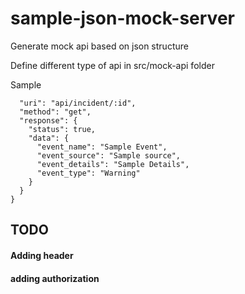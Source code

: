 # sample-json-mock-server

Generate mock api based on json structure

Define different type of api in src/mock-api folder

Sample

```{
  "uri": "api/incident/:id",
  "method": "get",
  "response": {
    "status": true,
    "data": {
      "event_name": "Sample Event",
      "event_source": "Sample source",
      "event_details": "Sample Details",
      "event_type": "Warning"
    }
  }
}
```

## TODO

#### Adding header

#### adding authorization
